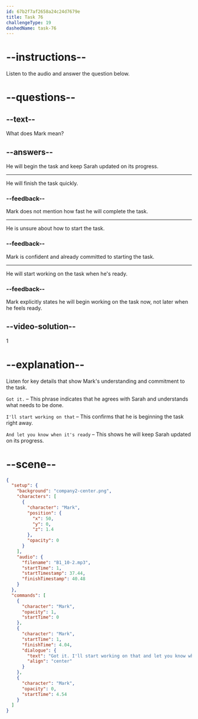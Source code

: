 ```yaml
---
id: 67b2f7af2658a24c24d7679e
title: Task 76
challengeType: 19
dashedName: task-76
---
```


<!-- (Audio) Mark: Got it. I'll start working on that and let you know when it's ready. -->

# --instructions--

Listen to the audio and answer the question below.

# --questions--

## --text--

What does Mark mean?

## --answers--

He will begin the task and keep Sarah updated on its progress.

---

He will finish the task quickly.

### --feedback--

Mark does not mention how fast he will complete the task.

---

He is unsure about how to start the task.

### --feedback--

Mark is confident and already committed to starting the task.

---

He will start working on the task when he's ready.

### --feedback--

Mark explicitly states he will begin working on the task now, not later when he feels ready.

## --video-solution--

1

# --explanation--  

Listen for key details that show Mark's understanding and commitment to the task.  

`Got it.` – This phrase indicates that he agrees with Sarah and understands what needs to be done.  

`I'll start working on that` – This confirms that he is beginning the task right away.  

`And let you know when it's ready` – This shows he will keep Sarah updated on its progress.  

# --scene--

```json
{
  "setup": {
    "background": "company2-center.png",
    "characters": [
      {
        "character": "Mark",
        "position": {
          "x": 50,
          "y": 0,
          "z": 1.4
        },
        "opacity": 0
      }
    ],
    "audio": {
      "filename": "B1_10-2.mp3",
      "startTime": 1,
      "startTimestamp": 37.44,
      "finishTimestamp": 40.48
    }
  },
  "commands": [
    {
      "character": "Mark",
      "opacity": 1,
      "startTime": 0
    },
    {
      "character": "Mark",
      "startTime": 1,
      "finishTime": 4.04,
      "dialogue": {
        "text": "Got it. I'll start working on that and let you know when it's ready.",
        "align": "center"
      }
    },
    {
      "character": "Mark",
      "opacity": 0,
      "startTime": 4.54
    }
  ]
}
```
